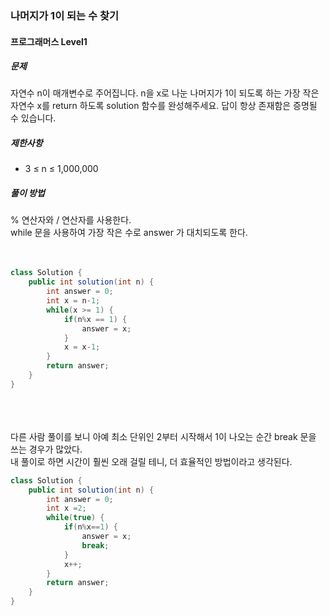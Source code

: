 ### 나머지가 1이 되는 수 찾기

#### 프로그래머스 Level1

##### 문제
자연수 n이 매개변수로 주어집니다. n을 x로 나눈 나머지가 1이 되도록 하는 가장 작은 자연수 x를 return 하도록 solution 함수를 완성해주세요. 답이 항상 존재함은 증명될 수 있습니다.

##### 제한사항
- 3 ≤ n ≤ 1,000,000

##### 풀이 방법
% 연산자와 / 연산자를 사용한다.<br>
while 문을 사용하여 가장 작은 수로 answer 가 대치되도록 한다.<br><br><br>

```java
class Solution {
    public int solution(int n) {
        int answer = 0;
        int x = n-1;
        while(x >= 1) {
            if(n%x == 1) {
                answer = x;
            }
            x = x-1;
        }
        return answer;
    }
}
```

<br><br><br>
다른 사람 풀이를 보니 아예 최소 단위인 2부터 시작해서 1이 나오는 순간 break 문을 쓰는 경우가 많았다. <br>
내 풀이로 하면 시간이 훨씬 오래 걸릴 테니, 더 효율적인 방법이라고 생각된다.<br>

```java
class Solution {
    public int solution(int n) {
        int answer = 0;
        int x =2;
        while(true) {
            if(n%x==1) {
                answer = x;
                break;
            }
            x++;
        }
        return answer;
    }
}
```